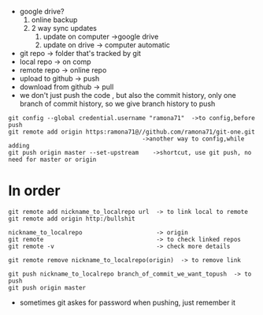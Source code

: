 - google drive?
	1. online backup
	2. 2 way sync updates 
		1. update on  computer ->google drive
		2. update on drive -> computer automatic 
- git repo -> folder that's tracked by git
- local repo -> on comp 
- remote repo -> online repo
- upload to github -> push
- download from github -> pull
- we don't just push the code , but also the commit history, only one branch of commit history, so we give branch history to push
```git
git config --global credential.username "ramona71"  ->to config,before push
git remote add origin https:ramona71@//github.com/ramona71/git-one.git  
                                      ->another way to config,while adding
git push origin master --set-upstream    ->shortcut, use git push, no need for master or origin
```
# In order
```
git remote add nickname_to_localrepo url  -> to link local to remote
git remote add origin http:/bullshit

nickname_to_localrepo                     -> origin
git remote                                -> to check linked repos
git remote -v                             -> check more details

git remote remove nickname_to_localrepo(origin)  -> to remove link

git push nickname_to_localrepo branch_of_commit_we_want_topush  -> to push
git push origin master 
```

-  sometimes git askes for password when pushing, just remember it